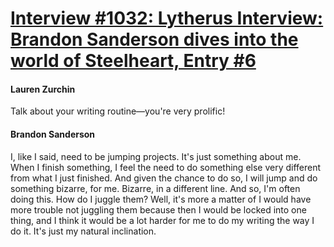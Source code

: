 # [Interview #1032: Lytherus Interview: Brandon Sanderson dives into the world of Steelheart, Entry #6](https://www.theoryland.com/intvmain.php?i=1032#6)

#### Lauren Zurchin

Talk about your writing routine—you're very prolific!

#### Brandon Sanderson

I, like I said, need to be jumping projects. It's just something about me. When I finish something, I feel the need to do something else very different from what I just finished. And given the chance to do so, I will jump and do something bizarre, for me. Bizarre, in a different line. And so, I'm often doing this. How do I juggle them? Well, it's more a matter of I would have more trouble not juggling them because then I would be locked into one thing, and I think it would be a lot harder for me to do my writing the way I do it. It's just my natural inclination.

